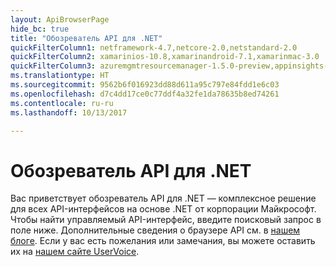 ```yaml
---
layout: ApiBrowserPage
hide_bc: true
title: "Обозреватель API для .NET"
quickFilterColumn1: netframework-4.7,netcore-2.0,netstandard-2.0
quickFilterColumn2: xamarinios-10.8,xamarinandroid-7.1,xamarinmac-3.0
quickFilterColumn3: azuremgmtresourcemanager-1.5.0-preview,appinsights-2.3.0-beta3,aspnetcore-2.0
ms.translationtype: HT
ms.sourcegitcommit: 9562b6f016923dd88d611a95c797e84fdd1e6c03
ms.openlocfilehash: d7c4dd17ce0c77ddf4a32fe1da78635b8ed74261
ms.contentlocale: ru-ru
ms.lasthandoff: 10/13/2017

---
```


# <a name="net-api-browser"></a>Обозреватель API для .NET

Вас приветствует обозреватель API для .NET — комплексное решение для всех API-интерфейсов на основе .NET от корпорации Майкрософт. Чтобы найти управляемый API-интерфейс, введите поисковый запрос в поле ниже. Дополнительные сведения о браузере API см. в [нашем блоге](https://aka.ms/apibrowser). Если у вас есть пожелания или замечания, вы можете оставить их на [нашем сайте UserVoice](https://aka.ms/apibrowserfeedback).

